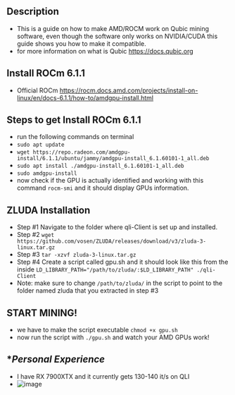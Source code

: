 ## Description
- This is a guide on how to make AMD/ROCM work on Qubic mining software, even though the software only works on NVIDIA/CUDA this guide shows you how to make it compatible.
- for more information on what is Qubic https://docs.qubic.org

## **Install ROCm 6.1.1**
- Official ROCm https://rocm.docs.amd.com/projects/install-on-linux/en/docs-6.1.1/how-to/amdgpu-install.html


## **Steps to get Install ROCm 6.1.1**
- run the following commands on terminal
- ```sudo apt update```
- ```wget https://repo.radeon.com/amdgpu-install/6.1.1/ubuntu/jammy/amdgpu-install_6.1.60101-1_all.deb```
- ```sudo apt install ./amdgpu-install_6.1.60101-1_all.deb```
- ```sudo amdgpu-install```
- now check if the GPU is actually identified and working with this command ```rocm-smi``` and it should display GPUs information.


## **ZLUDA Installation**
- Step #1 Navigate to the folder where qli-Client is set up and installed.
- Step #2 ```wget https://github.com/vosen/ZLUDA/releases/download/v3/zluda-3-linux.tar.gz```
- Step #3 ```tar -xzvf zluda-3-linux.tar.gz```
- Step #4 Create a script called gpu.sh and it should look like this from the inside ```LD_LIBRARY_PATH="/path/to/zluda/:$LD_LIBRARY_PATH" ./qli-Client```
- Note: make sure to change `/path/to/zluda/` in the script to point to the folder named zluda that you extracted in step #3

## **START MINING!**
- we have to make the script executable ```chmod +x gpu.sh```
- now run the script with ```./gpu.sh``` and watch your AMD GPUs work!

## **Personal Experience*
- I have RX 7900XTX and it currently gets 130-140 it/s on QLI
- ![image](https://github.com/user-attachments/assets/1adf2a91-ec76-4129-931c-33cda020f2a3)
  

